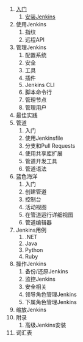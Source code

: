 1. [入门](1/0.md)
	1. [安装Jenkins](1/1.md)
2. 使用Jenkins
	1. 指纹
	2. 远程API
3. 管理Jenkins
	1. 配置系统
	2. 安全
	3. 工具
	4. 插件
	5. Jenkins CLI
	6. 脚本命令行
	7. 管理节点
	8. 管理用户
4. 最佳实践
5. 管道
	1. 入门
	2. 使用Jenkinsfile
	3. 分支和Pull Requests
	4. 使用共享库扩展
	5. 管道开发工具
	6. 管道语法
6. 蓝色海洋
	1. 入门
	2. 创建管道
	3. 控制台
	4. 活动视图
	5. 在管道运行详细视图
	6. 管道编辑器
7. Jenkins用例
	1. .NET
	2. Java
	3. Python
	4. Ruby
8. 操作Jenkins
	1. 备份/还原Jenkins
	2. 监控Jenkins
	3. 安全相关
	4. 领导角色管理Jenkins
	5. 下属角色管理Jenkins
9. 缩放Jenkins
10. 附录
	1. 高级Jenkins安装
11. 词汇表